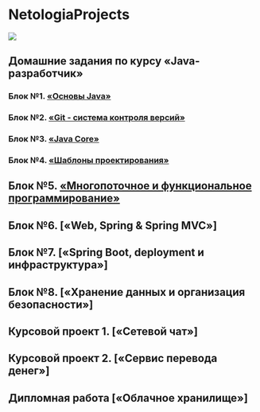# NetologiaProjects
![](main_netology_logo.png)

## Домашние задания по курсу «Java-разработчик»

### Блок №1. [«Основы Java»](/Java_Basis)

### Блок №2. [«Git - система контроля версий»](03_Git)

### Блок №3. [«Java Core»](/JavaCore/)

### Блок №4. [«Шаблоны проектирования»](04_template)

## Блок №5. [«Многопоточное и функциональное программирование»](/05_multithreading_and_functional)

## Блок №6. [«Web, Spring & Spring MVC»]

## Блок №7. [«Spring Boot, deployment и инфраструктура»]

## Блок №8. [«Хранение данных и организация безопасности»]

## Курсовой проект 1. [«Сетевой чат»]

## Курсовой проект 2. [«Сервис перевода денег»]

## Дипломная работа [«Облачное хранилище»]
